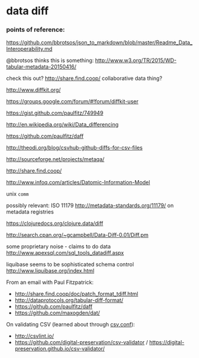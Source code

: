 # data diff

### points of reference:

https://github.com/bbrotsos/json_to_markdown/blob/master/Readme_Data_Interoperability.md

@bbrotsos thinks this is something: http://www.w3.org/TR/2015/WD-tabular-metadata-20150416/

check this out? http://share.find.coop/ collaborative data thing?

http://www.diffkit.org/

https://groups.google.com/forum/#!forum/diffkit-user

https://gist.github.com/paulfitz/749949

http://en.wikipedia.org/wiki/Data_differencing

https://github.com/paulfitz/daff

http://theodi.org/blog/csvhub-github-diffs-for-csv-files

http://sourceforge.net/projects/metaqa/

http://share.find.coop/

http://www.infoq.com/articles/Datomic-Information-Model

unix `comm`

possibly relevant: ISO 11179 http://metadata-standards.org/11179/ on metadata registries

https://clojuredocs.org/clojure.data/diff

http://search.cpan.org/~gcampbell/Data-Diff-0.01/Diff.pm

some proprietary noise - claims to do data http://www.apexsql.com/sql_tools_datadiff.aspx

liquibase seems to be sophisticated schema control http://www.liquibase.org/index.html

From an email with Paul Fitzpatrick:
 * http://share.find.coop/doc/patch_format_tdiff.html
 * http://dataprotocols.org/tabular-diff-format/
 * https://github.com/paulfitz/daff
 * https://github.com/maxogden/dat/

On validating CSV (learned about through [csv,conf](http://maxogden.github.io/csvconf.com/)):
 * http://csvlint.io/
 * https://github.com/digital-preservation/csv-validator / https://digital-preservation.github.io/csv-validator/
